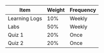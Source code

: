 | Item          | Weight | Frequency |
|---------------|--------|-----------|
| Learning Logs | 10%    | Weekly    |
| Labs          | 50%    | Weekly    |
| Quiz 1        | 20%    | Once      |
| Quiz 2        | 20%    | Once      |